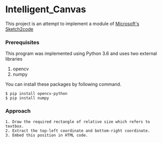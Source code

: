 # Intelligent_Canvas
This project is an attempt to implement a module of [Microsoft's Sketch2code](https://sketch2code.azurewebsites.net/)


### Prerequisites
This program was implemented using Python 3.6 and uses two external libraries
1. opencv
2. numpy

You can install these packages by following command.
```
$ pip install opencv-python
$ pip install numpy
```
### Approach
```
1. Draw the required rectangle of relative size which refers to textbox.
2. Extract the top-left coordinate and bottom-right coordinate.
3. Embed this position in HTML code.
```

 
